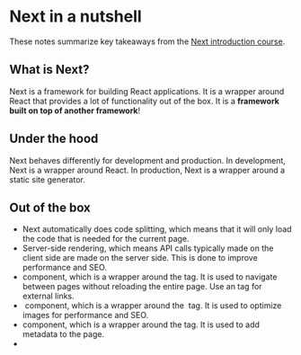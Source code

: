 # Next in a nutshell
These notes summarize key takeaways from the [Next introduction course](https://nextjs.org/learn/foundations/about-nextjs).

## What is Next?
Next is a framework for building React applications. It is a wrapper around React that provides a lot of functionality out of the box. It is a **framework built on top of another framework**!

## Under the hood
Next behaves differently for development and production. In development, Next is a wrapper around React. In production, Next is a wrapper around a static site generator.

## Out of the box
- Next automatically does code splitting, which means that it will only load the code that is needed for the current page.
- Server-side rendering, which means API calls typically made on the client side are made on the server side. This is done to improve performance and SEO.
- <Link> component, which is a wrapper around the <a> tag. It is used to navigate between pages without reloading the entire page. Use an <a> tag for external links.
- <Image> component, which is a wrapper around the <img> tag. It is used to optimize images for performance and SEO.
- <Head> component, which is a wrapper around the <head> tag. It is used to add metadata to the page.
- <Script> component, which is a wrapper around the <script> tag. It is used to add scripts to the page.
- a page in Next is a React component exported from a file in the pages directory and corresponds to a route.
